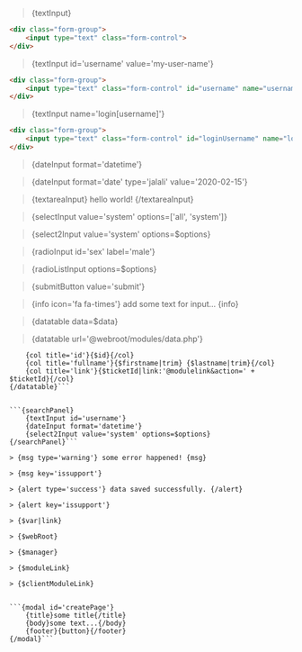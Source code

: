 > {textInput}

```html
<div class="form-group">
    <input type="text" class="form-control">
</div>
```

> {textInput id='username' value='my-user-name'}

```html
<div class="form-group">
    <input type="text" class="form-control" id="username" name="username" value="my-user-name">
</div>
```

> {textInput name='login[username]'}

```html
<div class="form-group">
    <input type="text" class="form-control" id="loginUsername" name="login[username]">
</div>
```

> {dateInput format='datetime'}

> {dateInput format='date' type='jalali' value='2020-02-15'}

> {textareaInput} hello world! {/textareaInput}

> {selectInput value='system' options=['all', 'system']}

> {select2Input value='system' options=$options}

> {radioInput id='sex' label='male'}

> {radioListInput options=$options}

> {submitButton value='submit'}

> {info icon='fa fa-times'} add some text for input... {info}

> {datatable data=$data}

> {datatable url='@webroot/modules/data.php'}

```{datatable url='@modulelink/data.php'}
    {col title='id'}{$id}{/col}
    {col title='fullname'}{$firstname|trim} {$lastname|trim}{/col}
    {col title='link'}{$ticketId|link:'@modulelink&action=' + $ticketId}{/col}
{/datatable}```


```{searchPanel}
    {textInput id='username'}
    {dateInput format='datetime'}
    {select2Input value='system' options=$options}
{/searchPanel}```

> {msg type='warning'} some error happened! {msg}

> {msg key='issupport'}

> {alert type='success'} data saved successfully. {/alert}

> {alert key='issupport'}

> {$var|link}

> {$webRoot}

> {$manager}

> {$moduleLink}

> {$clientModuleLink}


```{modal id='createPage'}
    {title}some title{/title}
    {body}some text...{/body}
    {footer}{button}{/footer}
{/modal}```
